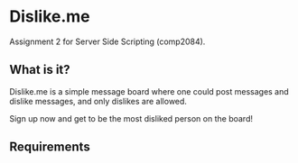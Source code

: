 # Dislike.me

Assignment 2 for Server Side Scripting (comp2084).

## What is it?

Dislike.me is a simple message board where one could post messages and dislike
messages, and only dislikes are allowed.

Sign up now and get to be the most disliked person on the board!

## Requirements
